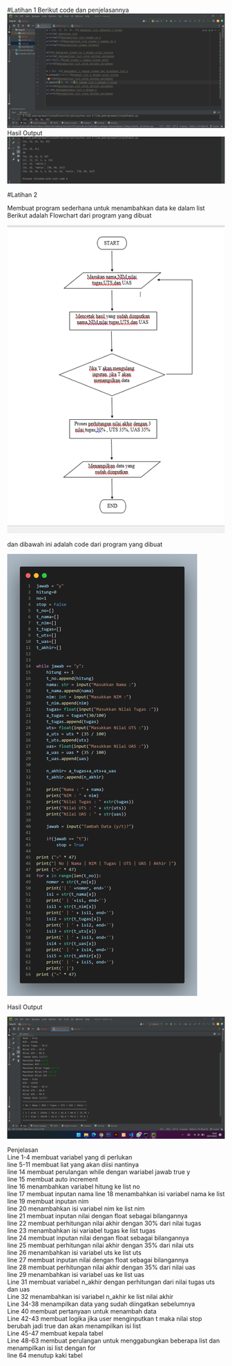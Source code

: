 #Latihan 1
Berikut code dan penjelasannya
![Gambar 1](list/tugas1.png)
Hasil Output 
![Gambar 1](list/tugas2.png)

#Latihan 2

Membuat program sederhana untuk menambahkan data ke dalam list<br>
Berikut adalah Flowchart dari program yang dibuat<br>

![Gambar 1](list/ss.png)

dan dibawah ini adalah code dari program yang dibuat<br>

![Gambar 1](list/code.png)

Hasil Output<br>

![Gambar 1](list/code.1.png)

Penjelasan<br>
Line 1-4 membuat variabel yang di perlukan <br>
line 5-11 membuat liat yang akan diisi nantinya <br>
line 14 membuat perulangan while dengan wariabel jawab true y <br> 
line 15 membuat auto increment <br>
line 16 menambahkan variabel hitung ke list no <br>
line 17 membuat inputan nama line 18 menambahkan isi variabel nama ke list <br> 
line 19 membuat inputan nim <br>
line 20 menambahkan isi variabel nim ke list nim<br> 
line 21 membuat inputan nilai dengan float sebagai bilangannya <br> 
line 22 membuat perhitungan nilai akhir dengan 30% dari nilai tugas  <br>
line 23 menambahkan isi variabel tugas ke list tugas<br>
line 24 membuat inputan nilai dengan float sebagai bilangannya <br>
line 25 membuat perhitungan nilai akhir dengan 35% dari nilai uts  <br>
line 26 menambahkan isi variabel uts ke list uts<br>
line 27 membuat inputan nilai dengan float sebagai bilangannya <br>
line 28 membuat perhitungan nilai akhir dengan 35% dari nilai uas  <br>
line 29 menambahkan isi variabel uas ke list uas<br>
Line 31 membuat variabel n_akhir dengan perhitungan dari nilai tugas uts dan uas <br>
Line 32 menambahkan isi variabel n_akhir ke list nilai akhir<br>
Line 34-38 menampilkan data yang sudah diingatkan sebelumnya <br>
Line 40 membuat pertanyaan untuk menambah data<br>
Line 42-43 membuat logika jika user menginputkan t maka nilai stop berubah jadi true dan akan menampilkan isi list<br>
Line 45-47 membuat kepala tabel<br>
Line 48-63 membuat perulangan untuk menggabungkan beberapa list dan menampilkan isi list dengan for<br>
line 64 menutup kaki tabel<br>
